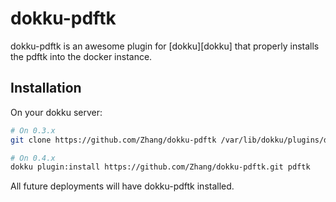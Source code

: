 # dokku-pdftk

dokku-pdftk is an awesome plugin for [dokku][dokku] that properly installs the pdftk into the docker instance.

## Installation

On your dokku server:
```sh
# On 0.3.x
git clone https://github.com/Zhang/dokku-pdftk /var/lib/dokku/plugins/dokku-pdftk

# On 0.4.x
dokku plugin:install https://github.com/Zhang/dokku-pdftk.git pdftk
```

All future deployments will have dokku-pdftk installed.
